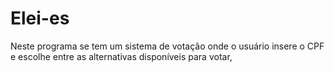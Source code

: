 # Elei-es
Neste programa se tem um sistema de votação onde o usuário insere o CPF e escolhe entre as alternativas disponíveis para votar,
